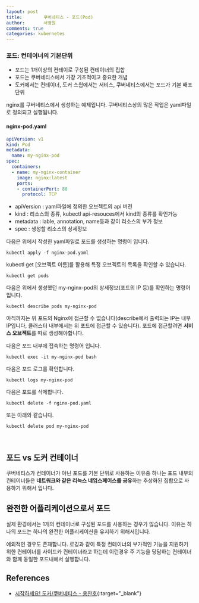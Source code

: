 ```yaml
---
layout: post
title:        쿠버네티스 - 포드(Pod)
author:       서영원
comments: true
categories: kubernetes
---
```

### 포드: 컨테이너의 기본단위
* 포드는 1개이상의 컨테이로 구성된 컨테이너의 집합
* 포드는 쿠버네티스에서 가장 기초적이고 중요한 개념
* 도커에서는 컨테이너, 도커 스웜에서는 서비스, 쿠버네티스에서는 포드가 기본 배포단위

nginx를 쿠버네티스에서 생성하는 예제입니다. 쿠버네티스상의 많은 작업은 yaml파일로 정의되고 실행됩니다.

#### nginx-pod.yaml
```yaml
apiVersion: v1
kind: Pod
metadata:
  name: my-nginx-pod
spec:
  containers:
  - name: my-nginx-container
    image: nginx:latest
    ports:
    - containerPort: 80
      protocol: TCP
```
* apiVersion : yaml파일에 정의한 오브젝트의 api 버전 
* kind : 리소스의 종류, kubectl api-resouces에서 kind의 종류를 확인가능
* metadata : lable, annotation, name등과 같이 리소스의 부가 정보
* spec : 생성할 리소스의 상세정보

다음은 위에서 작성한 yaml파일로 포드를 생성하는 명령어 입니다.
```
kubectl apply -f nginx-pod.yaml
```

kubectl get [오브젝트 이름]를 활용해 특정 오브젝트의 목록을 확인할 수 있습니다.
```
kubectl get pods
```

다음은 위에서 생성했던 my-nginx-pod의 상세정보(포드의 IP 등)를 확인하는 명령어 입니다.
```
kubectl describe pods my-nginx-pod
```
아직까지는 위 포드의 Nginx에 접근할 수 없습니다(describe에서 출력되는 IP는 내부 IP입니다, 클러스터 내부에서는 위 포드에 접근할 수 있습니다). 포드에 접근할려면 **서비스 오브젝트**를 따로 생성해야합니다.

다음은 포드 내부에 접속하는 명령어 입니다.
```
kubectl exec -it my-nginx-pod bash
```

다음은 포드 로그를 확인합니다.
```
kubectl logs my-nginx-pod
```

다음은 포드를 삭제합니다.
```
kubectl delete -f nginx-pod.yaml
```
또는 아래와 같습니다.
```
kubectl delete pod my-nginx-pod
```

<br/>

## 포드 vs 도커 컨테이너
쿠버네티스가 컨테이너가 아닌 포드를 기본 단위로 사용하는 이유중 하나는 포드 내부의 컨테이너들은 **네트워크와 같은 리눅스 네임스페이스를 공유**하는 추상화된 집합으로 사용하기 위해서 입니다. 


## 완전한 어플리케이션으로서 포드
실제 환경에서는 1개의 컨테이너로 구성된 포드를 사용하는 경우가 많습니다. 이유는 하나의 포드는 하나의 완전한 어플리케이션을 유지하기 위해서입니다. 

예외적인 경우도 존재합니다. 로깅과 같이 특정 컨테이너의 부가적인 기능을 지원하기 위한 컨테이너를 사이드카 컨테이너라고 하는데 이런경우 주 기능을 당담하는 컨테이너와 함께 동일한 포드내에서 실행합니다.


## References
* [시작하세요! 도커/쿠버네티스 - 용찬호](http://www.kyobobook.co.kr/product/detailViewKor.laf?ejkGb=KOR&mallGb=KOR&barcode=9791158392291&orderClick=LEa&Kc=){:target="_blank"}